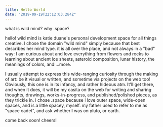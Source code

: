 ```yaml
---
title: Hello World
date: "2019-09-19T22:12:03.284Z"
---
```


what is wild mind? why .space?

hello! wild mind is katie duane's personal development space for all
things creative. I chose the domain "wild mind" simply because that best
describes her mind type. it is all over the place, and not always in a
"bad" way: I am curious about and love everything from flowers and rocks
to learning about ancient ice sheets, asteroid composition, lunar history,
the meanings of colors, and ...more.

I usually attempt to express this wide-ranging curiosity through the
making of art: be it visual or written, and sometime via projects on the
web too! Obviously, this one is in its infancy, and rather hideous atm.
It'll get there, and when it does, it will be my casita on the web for
writing and sharing: thoughts, drawings, works-in-progress, and
published/polished pieces, as they trickle in. I chose .space because I
love outer space, wide-open spaces, and is a little spacey, myself. my
father used to refer to me as "space cadet", and ask whether I was on
pluto, or earth.

come back soon! cheers!
